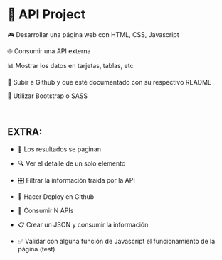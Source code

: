 # 🚀 API Project


🎮 Desarrollar una página web con HTML, CSS, Javascript

🌐 Consumir una API externa

📊 Mostrar los datos en tarjetas, tablas, etc

📌 Subir a Github y que esté documentado con su respectivo README

🎨 Utilizar Bootstrap o SASS

​

## EXTRA:

- 📄 Los resultados se paginan

- 🔍 Ver el detalle de un solo elemento

- 🎛 Filtrar la información traída por la API

- 🚀 Hacer Deploy en Github

- 🔄 Consumir N APIs

- 📋 Crear un JSON y consumir la información

- ✅ Validar con alguna función de Javascript el funcionamiento de la página (test)


